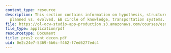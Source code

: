 ```yaml
---
content_type: resource
description: This section contains information on hypothesis, structured vs. unstructured,
  planned vs. evolved, EB circle of knowledge, transportation systems.
file: https://ol-ocw-studio-app-production.s3.amazonaws.com/courses/esd-342-advanced-system-architecture-spring-2006/0e2c24e753696b6cf462f7ed6277edc4_pres2_cent_decen.pdf
file_type: application/pdf
resourcetype: Document
title: pres2_cent_decen.pdf
uid: 0e2c24e7-5369-6b6c-f462-f7ed6277edc4
---
```

